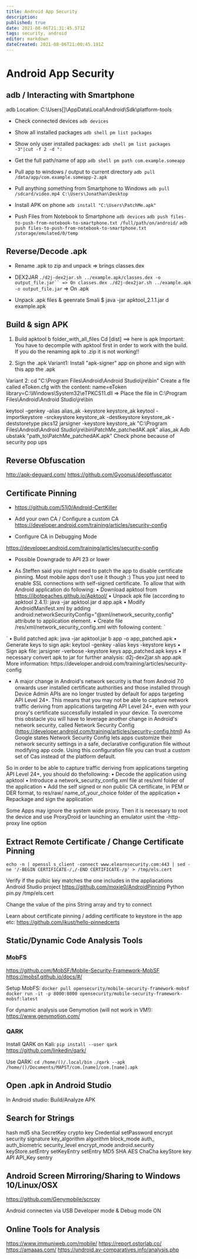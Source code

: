 ```yaml
---
title: Android App Security
description: 
published: true
date: 2021-08-06T21:31:45.571Z
tags: security, android
editor: markdown
dateCreated: 2021-08-06T21:00:45.191Z
---
```


# Android App Security

## adb / Interacting with Smartphone
adb Location: C:\Users\[]\AppData\Local\Android\Sdk\platform-tools

- Check connected devices
`adb devices`

- Show all installed packages
`adb shell pm list packages`

- Show only user installed packages:
`adb shell pm list packages -3"|cut -f 2 -d ":`

- Get the full path/name of app
`adb shell pm path com.example.someapp`
- Pull app to windows / output to current directory
`adb pull /data/app/com.example.someapp-2.apk`

- Pull anything something from Smartphone to Windows
`adb pull /sdcard/video.mp4 C:\Users\Jonathan\Desktop`

- Install APK on phone
`adb install "C:\Users\PatchMe.apk"`

- Push Files from Notebook to Smartphone
`adb devices`
`adb push files-to-push-from-notebook-to-smartphone.txt /full/path/on/android/`
`adb push files-to-push-from-notebook-to-smartphone.txt /storage/emulated/0/temp`

## Reverse/Decode .apk
- Rename .apk to zip and unpack => brings classes.dex
- DEX2JAR 
		`./d2j-dex2jar.sh ../example.apk/classes.dex -o output_file.jar`` => On classes.dex
		./d2j-dex2jar.sh ../example.apk -o output_file.jar` => On .apk

- Unpack .apk files & geenrate Smali
		$ java -jar apktool_2.1.1.jar d example.apk 

## Build & sign APK
1. Build
apktool b folder_with_all_files
Cd [dist]   ==> here is apk
Important: You have to decompile with apktool first in order to work with the build. If you do the renaming apk to .zip it is not working!!

2. Sign the .apk
Variant1: Install "apk-signer" app on phone and sign with this app the .apk

Variant 2:  cd "C:\Program Files\Android\Android Studio\jre\bin"
Create a file called eToken.cfg with the content:
name=eToken
library=C:\Windows\System32\eTPKCS11.dll
=> Place the file in C:\Program Files\Android\Android Studio\jre\bin

keytool -genkey -alias alias_ak -keystore keystore_ak
keytool -importkeystore -srckeystore keystore_ak -destkeystore keystore_ak -deststoretype pkcs12
jarsigner -keystore keystore_ak "C:\Program Files\Android\Android Studio\jre\bin\PatchMe_patchedAK.apk" alias_ak
Adb ubstakk "path_to\PatchMe_patchedAK.apk"
Check phone because of security pop ups

## Reverse Obfuscation
http://apk-deguard.com/
https://github.com/Gyoonus/deoptfuscator

## Certificate Pinning
- https://github.com/51j0/Android-CertKiller

- Add your own CA / Configure a custom CA
https://developer.android.com/training/articles/security-config

- Configure CA in Debugging Mode

https://developer.android.com/training/articles/security-config

- Possible Downgrade to API 23 or lower

- As Steffen said you might need to patch the app to disable certificate pinning. Most mobile apps don't use it though :) Thus you just need to enable SSL connections with self-signed certificate. To allow that with Android application do following:
	• Download apktool from https://ibotpeaches.github.io/Apktool/
	• Unpack apk file (according to apktool 2.4.1): java -jar apktool.jar d app.apk
	• Modify AndroidManifest.xml by adding android:networkSecurityConfig="@xml/network_security_config" attribute to application element.
	• Create file /res/xml/network_security_config.xml with following content:
`<?xml version="1.0" encoding="utf-8"?>
<network-security-config>
    <base-config>
        <trust-anchors>
            <certificates src="system" />
            <certificates src="user" />
        </trust-anchors>
    </base-config>
</network-security-config>`
	• Build patched apk: java -jar apktool.jar b app -o app_patched.apk
	• Generate keys to sign apk: keytool -genkey -alias keys -keystore keys
	• Sign apk file: jarsigner -verbose -keystore keys app_patched.apk keys
	• If necessary convert apk to jar for further analysis: d2j-dex2jar.sh app.apk
More information: https://developer.android.com/training/articles/security-config
<https://stackoverflow.com/questions/52862256/charles-proxy-for-mobile-apps-that-use-ssl-pinning> 

- A major change in Android's network security is that from Android 7.0 onwards user installed certificate authorities and
those installed through Device Admin APIs are no longer trusted by default for apps targeting API Level 24+. This means that you may not be able to capture network traffic deriving from applications targeting API Level 24+, even with your proxy's certificate successfully installed in your device.
To overcome this obstacle you will have to leverage another change in Android's network security, called Network Security
Config (https://developer.android.com/training/articles/security-config.html)
 As Google states Network Security Config lets apps customize their network security settings in a safe, declarative configuration file without modifying app code. Using this configuration file you can trust a custom set of Cas instead of the platform default.

So in order to be able to capture traffic deriving from applications targeting API Level 24+, you should do thefollowing:
• Decode the application using apktool
• Introduce a network_security_config.xml file at res/xml folder of the application
• Add the self signed or non public CA certificate, in PEM or DER format, to res/raw/ name_of_your_choice folder of the
application
• Repackage and sign the application

Some Apps may ignore the system wide proxy. Then it is necessary to root the device and use ProxyDroid or launching an emulator usint the -http-proxy line option


## Extract Remote Certificate / Change Certificate Pinning
`echo -n | openssl s_client -connect www.elearnsecurity.com:443 | sed -ne '/-BEGIN CERTIFICATE-/,/-END CERTIFICATE-/p' > /tmp/els.cert`

Verify if the pulbic key matches the one includes in the appliacations Android Studio project
https://github.com/moxie0/AndroidPinning
Python pin.py /tmp/els.cert

Change the value of the pins String array and try to connect

Learn about certificate pinning / adding certificate to keystore in the app etc:
https://github.com/ikust/hello-pinnedcerts


## Static/Dynamic Code Analysis Tools

### MobFS
https://github.com/MobSF/Mobile-Security-Framework-MobSF
https://mobsf.github.io/docs/#/

Setup MobFS:
`docker pull opensecurity/mobile-security-framework-mobsf`
`docker run -it -p 8000:8000 opensecurity/mobile-security-framework-mobsf:latest`

For dynamic analysis use Genymotion (will not work in VM!): https://www.genymotion.com/

### QARK
Install QARK on Kali:
`pip install --user qark`
https://github.com/linkedin/qark/

Use QARK:
`cd /home/()/.local/bin`
`./qark --apk /home/()/Documents/MAPST/com.[name]/com.[name].apk`


## Open .apk in Android Studio
In Android studio: Build/Analyze APK


## Search for Strings
hash
md5
sha
SecretKey
crypto
key
Credential 
setPassword
encrypt
security
signature
key_algorithm
algorithm
block_mode
auth_
auth_biometric
security_level
encrypt_mode
android.security
keyStore.setEntry
setKeyEntry
setEntry
MD5
SHA
AES
ChaCha
keyStore
key
API
API_Key
sentry

## Android Screen Mirroring/Sharing to Windows 10/Linux/OSX
https://github.com/Genymobile/scrcpy

Android connecten via USB
Developer mode & Debug mode ON

## Online Tools for Analysis
https://www.immuniweb.com/mobile/
https://report.ostorlab.co/
https://amaaas.com/
https://undroid.av-comparatives.info/analysis.php